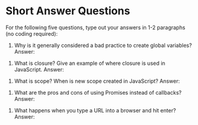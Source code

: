 # Short Answer Questions
For the following five questions, type out your answers in 1-2 paragraphs (no coding required):

1. Why is it generally considered a bad practice to create global variables?
Answer: 

<!-- The global variable will be set in memory and you cannot re assign it. It will also take longer to find the variable your code is referring to. -->



1. What is closure? Give an example of where closure is used in JavaScript.
Answer: 

<!-- A closure is a function expression.
You can declare and change variables outside of its immediate function
When the "THIS" changes and THIS is referring to another THIS. -->



1. What is scope? When is new scope created in JavaScript?
Answer: 

<!-- Scope is when there is a function being wrapped by another function. The nested function has access to information that the first function has. Charles' MilkShake ingredient is an example. 
 --> 



1. What are the pros and cons of using Promises instead of callbacks?
Answer: 

<!-- A pro that Promises have over callbaks is that Promises wait till the previous function is complete. For AJAX calls you wait for the data to return then you do something.
A pro of callbacks is that it happens immediately. -->



1. What happens when you type a URL into a browser and hit enter?
Answer: 

<!-- The browser is listening for any changes and sends a request to the router and servers to fetch the information and display it. -->
